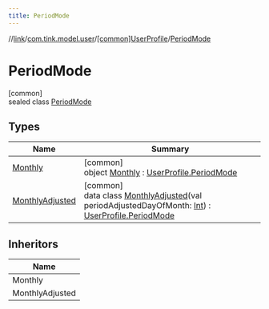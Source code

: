 ```yaml
---
title: PeriodMode
---
```

//[link](../../../../index.html)/[com.tink.model.user](../../index.html)/[[common]UserProfile](../index.html)/[PeriodMode](index.html)



# PeriodMode



[common]\
sealed class [PeriodMode](index.html)



## Types


| Name | Summary |
|---|---|
| [Monthly](-monthly/index.html) | [common]<br>object [Monthly](-monthly/index.html) : [UserProfile.PeriodMode](index.html) |
| [MonthlyAdjusted](-monthly-adjusted/index.html) | [common]<br>data class [MonthlyAdjusted](-monthly-adjusted/index.html)(val periodAdjustedDayOfMonth: [Int](https://kotlinlang.org/api/latest/jvm/stdlib/kotlin/-int/index.html)) : [UserProfile.PeriodMode](index.html) |


## Inheritors


| Name |
|---|
| Monthly |
| MonthlyAdjusted |


